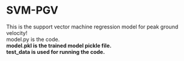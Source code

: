 # SVM-PGV</br>
This is the support vector machine regression model for peak ground velocity!</br> 
model.py is the code.</br>
<b>model.pkl is the trained model pickle file.</b> </br>
<b>test_data is used for running the code.</b> </br>
